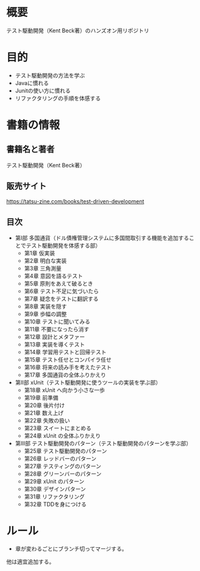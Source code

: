 # 概要

テスト駆動開発（Kent Beck著）のハンズオン用リポジトリ

# 目的

- テスト駆動開発の方法を学ぶ
- Javaに慣れる
- Junitの使い方に慣れる
- リファクタリングの手順を体感する

# 書籍の情報

## 書籍名と著者

テスト駆動開発（Kent Beck著）

## 販売サイト

https://tatsu-zine.com/books/test-driven-development

## 目次

- 第I部 多国通貨（ドル債権管理システムに多国間取引する機能を追加することでテスト駆動開発を体感する部）
  - 第1章 仮実装
  - 第2章 明白な実装
  - 第3章 三角測量
  - 第4章 意図を語るテスト
  - 第5章 原則をあえて破るとき
  - 第6章 テスト不足に気づいたら
  - 第7章 疑念をテストに翻訳する
  - 第8章 実装を隠す
  - 第9章 歩幅の調整
  - 第10章 テストに聞いてみる
  - 第11章 不要になったら消す
  - 第12章 設計とメタファー
  - 第13章 実装を導くテスト
  - 第14章 学習用テストと回帰テスト
  - 第15章 テスト任せとコンパイラ任せ
  - 第16章 将来の読み手を考えたテスト
  - 第17章 多国通貨の全体ふりかえり
- 第II部 xUnit（テスト駆動開発に使うツールの実装を学ぶ部）
  - 第18章 xUnit へ向かう小さな一歩
  - 第19章 前準備
  - 第20章 後片付け
  - 第21章 数え上げ
  - 第22章 失敗の扱い
  - 第23章 スイートにまとめる
  - 第24章 xUnit の全体ふりかえり
- 第III部 テスト駆動開発のパターン（テスト駆動開発のパターンを学ぶ部）
  - 第25章 テスト駆動開発のパターン
  - 第26章 レッドバーのパターン
  - 第27章 テスティングのパターン
  - 第28章 グリーンバーのパターン
  - 第29章 xUnit のパターン
  - 第30章 デザインパターン
  - 第31章 リファクタリング
  - 第32章 TDDを身につける

# ルール

 - 章が変わるごとにブランチ切ってマージする。

他は適宜追加する。